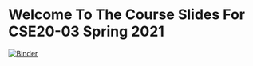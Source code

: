 # Welcome To The Course Slides For CSE20-03 Spring 2021

[![Binder](https://mybinder.org/badge_logo.svg)](https://mybinder.org/v2/gh/ryanhausen/cse-20-spring-2021/HEAD)

